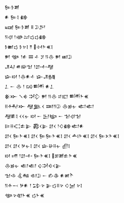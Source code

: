 <div class='block'>
<div class='line'>𒌉𒊩𒋢</div>
<div class='line'>𒀭 𒌉𒋙 𒂵</div>
<div class='line'>𒍢 𒌉𒊩𒋢 𒐉 𒊒𒂅</div>
<div class='line'>𒀀𒋼 𒁹𒀝𒁺𒌓𒌓𒂵</div>
<div class='line'>𒊩𒆤𒌓 𒊩𒆳𒋙 𒈫 𒀴𒈨𒌍𒋙</div>
<div class='line'>𒂍 𒀲 𒁹𒑐 𒐍 𒈦 𒋡 𒀀𒊮 𒂍 𒀜𒊒</div>
<div class='line'>𒂗𒄷 𒌑𒄫𒈠 𒁹𒇻𒋾𒆷</div>
<div class='line'>𒇽𒊭 𒁹𒁲𒀭𒈦 𒇽𒂗𒉆</div>
<div class='line'>𒁇 𒀸 𒊮 𒁹 𒄘𒌦 𒀭𒁇</div>
<div class='line'>𒆜𒁍 𒃵𒄯 𒋫𒁷 𒂍 𒀀𒊮 𒄑𒊬 𒌦𒈨𒌍</div>
<div class='line'>𒍝𒅈𒁍 𒆷𒆥𒌋 𒌅𒀀𒊒 𒁲𒂊𒉡 𒅗𒅗</div>
<div class='line'>𒆷𒀾𒋙 𒌋𒌋𒉡 𒊭 𒀸 𒌨𒆧 𒀸 𒈠𒋼𒈠</div>
<div class='line'>𒄿𒍝𒄣𒉺𒉌 𒄃𒌋𒉌 𒇻𒌋 𒁹𒄭𒂵𒅗𒀭</div>
<div class='line'>𒇻𒌋 𒌉𒈨𒌍𒋙 𒇻𒌋 𒌉𒌉𒈨𒌍𒋙 𒇻𒌋 𒋀𒈨𒌍𒋙 𒇻𒌋 𒌉𒉽𒈨𒌍𒋙</div>
<div class='line'>𒇻𒌋 𒇻𒌋 𒃻𒉡𒋙 𒇻𒌋 𒇽𒄩𒍝𒉡 𒌷𒋙</div>
<div class='line'>𒊭 𒋬 𒁹𒇻𒋾 𒌉𒈨𒌍𒋙 𒁳𒋢𒉺𒈨𒌍</div>
<div class='line'>𒁲𒂊𒉡 𒅗𒅗 𒌒𒋫𒀪𒌋𒉌</div>
<div class='line'>𒈠𒈾 𒆬𒄀 𒊕𒊒 𒀸 𒁓𒆠 𒀭𒅖𒋻</div>
<div class='line'>𒀀𒅆𒁁 𒃻𒀭 𒁹 𒁉𒆳 𒉌𒌓𒍝𒆳 𒄭𒅁 𒆳𒋙</div>
<div class='line'>𒀲𒆳𒊏𒈨𒌍 𒌓𒈨𒌍</div>
</div>